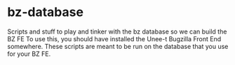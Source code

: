 # bz-database
Scripts and stuff to play and tinker with the bz database so we can build the BZ FE
To use this, you should have installed the Unee-t Bugzilla Front End somewhere.
These scripts are meant to be run on the database that you use for your BZ FE.
